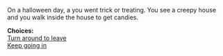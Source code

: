 On a halloween day, a you went trick or treating. You see a creepy house and you walk inside the house to get candies.

<!-- (haunted-house-pic) -->

**Choices:**   
[Turn around to leave](scenes/s1-dsc.md)  
[Keep going in](scenes/s1-yhs.md) 